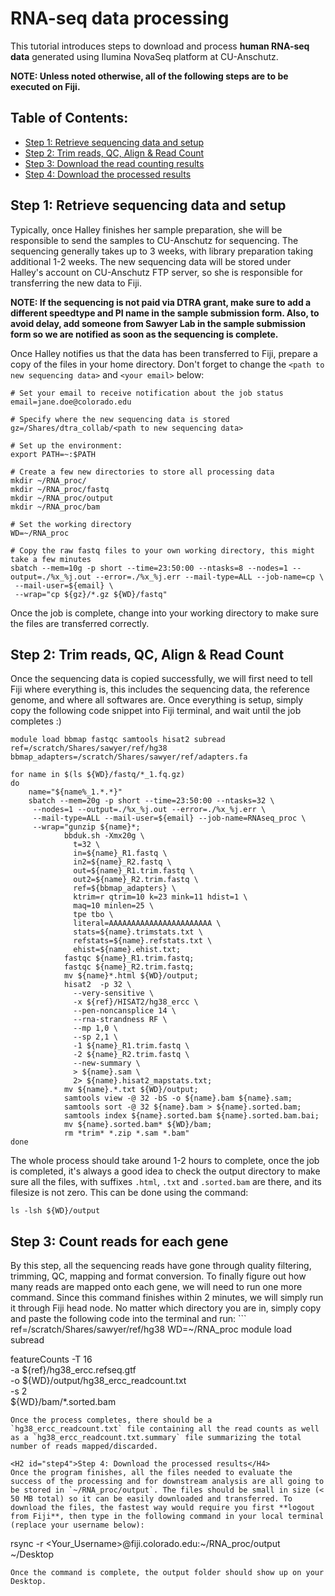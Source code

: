 # RNA-seq data processing
This tutorial introduces steps to download and process **human RNA-seq data** generated using Ilumina NovaSeq platform at CU-Anschutz.

**NOTE: Unless noted otherwise, all of the following steps are to be executed on Fiji.**

## Table of Contents:
* [Step 1: Retrieve sequencing data and setup](#step1)
* [Step 2: Trim reads, QC, Align & Read Count](#step2)
* [Step 3: Download the read counting results](#step3)
* [Step 4: Download the processed results](#step4)

<H2 id="step1">Step 1: Retrieve sequencing data and setup</H2>
Typically, once Halley finishes her sample preparation, she will be responsible to send the samples to CU-Anschutz for sequencing. The sequencing generally takes up to 3 weeks, with library preparation taking additional 1-2 weeks. The new sequencing data will be stored under Halley's account on CU-Anschutz FTP server, so she is responsible for transferring the new data to Fiji.

**NOTE: If the sequencing is not paid via DTRA grant, make sure to add a different speedtype and PI name in the sample submission form. Also, to avoid delay, add someone from Sawyer Lab in the sample submission form so we are notified as soon as the sequencing is complete.**

Once Halley notifies us that the data has been transferred to Fiji, prepare a copy of the files in your home directory. Don't forget to change the `<path to new sequencing data>` and `<your email>` below:
```
# Set your email to receive notification about the job status
email=jane.doe@colorado.edu

# Specify where the new sequencing data is stored
gz=/Shares/dtra_collab/<path to new sequencing data>

# Set up the environment:
export PATH=~:$PATH

# Create a few new directories to store all processing data
mkdir ~/RNA_proc/
mkdir ~/RNA_proc/fastq
mkdir ~/RNA_proc/output
mkdir ~/RNA_proc/bam

# Set the working directory
WD=~/RNA_proc

# Copy the raw fastq files to your own working directory, this might take a few minutes
sbatch --mem=10g -p short --time=23:50:00 --ntasks=8 --nodes=1 --output=./%x_%j.out --error=./%x_%j.err --mail-type=ALL --job-name=cp \
 --mail-user=${email} \
 --wrap="cp ${gz}/*.gz ${WD}/fastq"
```

Once the job is complete, change into your working directory to make sure the files are transferred correctly.

<H2 id="step2">Step 2: Trim reads, QC, Align & Read Count</H2>
Once the sequencing data is copied successfully, we will first need to tell Fiji where everything is, this includes the sequencing data, the reference genome, and where all softwares are. Once everything is setup, simply copy the following code snippet into Fiji terminal, and wait until the job completes :)

```
module load bbmap fastqc samtools hisat2 subread
ref=/scratch/Shares/sawyer/ref/hg38
bbmap_adapters=/scratch/Shares/sawyer/ref/adapters.fa

for name in $(ls ${WD}/fastq/*_1.fq.gz)
do
    name="${name%_1.*.*}"
    sbatch --mem=20g -p short --time=23:50:00 --ntasks=32 \
     --nodes=1 --output=./%x_%j.out --error=./%x_%j.err \
     --mail-type=ALL --mail-user=${email} --job-name=RNAseq_proc \
     --wrap="gunzip ${name}*;
            bbduk.sh -Xmx20g \
              t=32 \
              in=${name}_R1.fastq \
              in2=${name}_R2.fastq \
              out=${name}_R1.trim.fastq \
              out2=${name}_R2.trim.fastq \
              ref=${bbmap_adapters} \
              ktrim=r qtrim=10 k=23 mink=11 hdist=1 \
              maq=10 minlen=25 \
              tpe tbo \
              literal=AAAAAAAAAAAAAAAAAAAAAAA \
              stats=${name}.trimstats.txt \
              refstats=${name}.refstats.txt \
              ehist=${name}.ehist.txt;
            fastqc ${name}_R1.trim.fastq;
            fastqc ${name}_R2.trim.fastq;
            mv ${name}*.html ${WD}/output;
            hisat2  -p 32 \
              --very-sensitive \
              -x ${ref}/HISAT2/hg38_ercc \
              --pen-noncansplice 14 \
              --rna-strandness RF \
              --mp 1,0 \
              --sp 2,1 \
              -1 ${name}_R1.trim.fastq \
              -2 ${name}_R2.trim.fastq \
              --new-summary \
              > ${name}.sam \
              2> ${name}.hisat2_mapstats.txt;
            mv ${name}.*.txt ${WD}/output;
            samtools view -@ 32 -bS -o ${name}.bam ${name}.sam;
            samtools sort -@ 32 ${name}.bam > ${name}.sorted.bam;
            samtools index ${name}.sorted.bam ${name}.sorted.bam.bai;
            mv ${name}.sorted.bam* ${WD}/bam;
            rm *trim* *.zip *.sam *.bam"
done
```
The whole process should take around 1-2 hours to complete, once the job is completed, it's always a good idea to check the output directory to make sure all the files, with suffixes `.html`, `.txt` and `.sorted.bam` are there, and its filesize is not zero. This can be done using the command:
```
ls -lsh ${WD}/output
```

<H2 id="step3">Step 3: Count reads for each gene</H2>
By this step, all the sequencing reads have gone through quality filtering, trimming, QC, mapping and format conversion. To finally figure out how many reads are mapped onto each gene, we will need to run one more command. Since this command finishes within 2 minutes, we will simply run it through Fiji head node. No matter which directory you are in, simply copy and paste the following code into the terminal and run:
```
ref=/scratch/Shares/sawyer/ref/hg38
WD=~/RNA_proc
module load subread

featureCounts -T 16 \
-a ${ref}/hg38_ercc.refseq.gtf \
-o ${WD}/output/hg38_ercc_readcount.txt \
-s 2 \
${WD}/bam/*.sorted.bam
```
Once the process completes, there should be a `hg38_ercc_readcount.txt` file containing all the read counts as well as a `hg38_ercc_readcount.txt.summary` file summarizing the total number of reads mapped/discarded.

<H2 id="step4">Step 4: Download the processed results</H4>
Once the program finishes, all the files needed to evaluate the success of the processing and for downstream analysis are all going to be stored in `~/RNA_proc/output`. The files should be small in size (< 50 MB total) so it can be easily downloaded and transferred. To download the files, the fastest way would require you first **logout from Fiji**, then type in the following command in your local terminal (replace your username below):
```
rsync -r <Your_Username>@fiji.colorado.edu:~/RNA_proc/output ~/Desktop
```
Once the command is complete, the output folder should show up on your Desktop.
